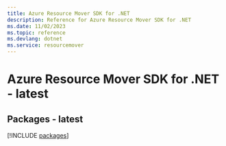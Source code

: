 ```yaml
---
title: Azure Resource Mover SDK for .NET
description: Reference for Azure Resource Mover SDK for .NET
ms.date: 11/02/2023
ms.topic: reference
ms.devlang: dotnet
ms.service: resourcemover
---
```

# Azure Resource Mover SDK for .NET - latest
## Packages - latest
[!INCLUDE [packages](resource-mover-index.md)]